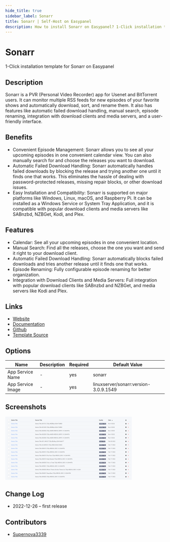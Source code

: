 ```yaml
---
hide_title: true
sidebar_label: Sonarr
title: Sonarr | Self-Host on Easypanel
description: How to install Sonarr on Easypanel? 1-Click installation template for Sonarr on Easypanel
---
```


<!-- generated -->

# Sonarr

1-Click installation template for Sonarr on Easypanel

## Description

Sonarr is a PVR (Personal Video Recorder) app for Usenet and BitTorrent users. It can monitor multiple RSS feeds for new episodes of your favorite shows and automatically download, sort, and rename them. It also has features like automatic failed download handling, manual search, episode renaming, integration with download clients and media servers, and a user-friendly interface.

## Benefits

- Convenient Episode Management: Sonarr allows you to see all your upcoming episodes in one convenient calendar view. You can also manually search for and choose the releases you want to download.
- Automatic Failed Download Handling: Sonarr automatically handles failed downloads by blocking the release and trying another one until it finds one that works. This eliminates the hassle of dealing with password-protected releases, missing repair blocks, or other download issues.
- Easy Installation and Compatibility: Sonarr is supported on major platforms like Windows, Linux, macOS, and Raspberry Pi. It can be installed as a Windows Service or System Tray Application, and it is compatible with popular download clients and media servers like SABnzbd, NZBGet, Kodi, and Plex.

## Features

- Calendar: See all your upcoming episodes in one convenient location.
- Manual Search: Find all the releases, choose the one you want and send it right to your download client.
- Automatic Failed Download Handling: Sonarr automatically blocks failed downloads and tries another release until it finds one that works.
- Episode Renaming: Fully configurable episode renaming for better organization.
- Integration with Download Clients and Media Servers: Full integration with popular download clients like SABnzbd and NZBGet, and media servers like Kodi and Plex.

## Links

- [Website](https://sonarr.tv/)
- [Documentation](https://wiki.servarr.com/Sonarr)
- [Github](https://github.com/Sonarr/Sonarr)
- [Template Source](https://github.com/easypanel-io/templates/tree/main/templates/sonarr)

## Options

Name | Description | Required | Default Value
-|-|-|-
App Service Name | - | yes | sonarr
App Service Image | - | yes | linuxserver/sonarr:version-3.0.9.1549

## Screenshots

![Sonarr Screenshot](./assets/screenshot.png)

## Change Log

- 2022-12-26 – first release

## Contributors

- [Supernova3339](https://github.com/Supernova3339)
